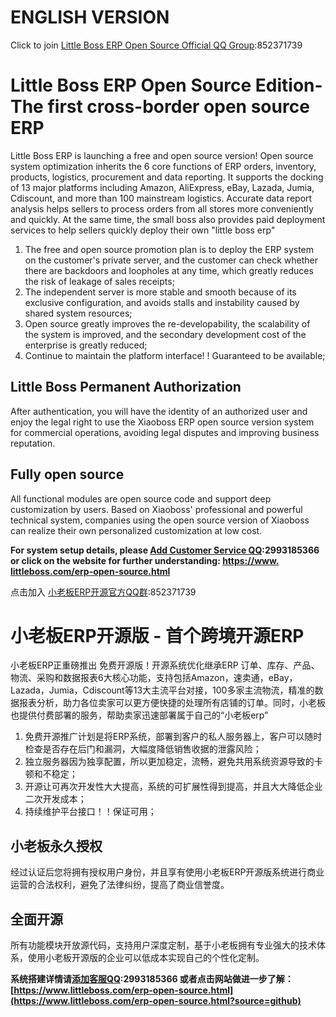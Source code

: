 # ENGLISH VERSION

Click to join [Little Boss ERP Open Source Official QQ Group](https://jq.qq.com/?_wv=1027&k=52ynt9A):852371739
# Little Boss ERP Open Source Edition-The first cross-border open source ERP
Little Boss ERP is launching a free and open source version! Open source system optimization inherits the 6 core functions of ERP orders, inventory, products, logistics, procurement and data reporting. It supports the docking of 13 major platforms including Amazon, AliExpress, eBay, Lazada, Jumia, Cdiscount, and more than 100 mainstream logistics. Accurate data report analysis helps sellers to process orders from all stores more conveniently and quickly. At the same time, the small boss also provides paid deployment services to help sellers quickly deploy their own "little boss erp"
1. The free and open source promotion plan is to deploy the ERP system on the customer's private server, and the customer can check whether there are backdoors and loopholes at any time, which greatly reduces the risk of leakage of sales receipts;
2. The independent server is more stable and smooth because of its exclusive configuration, and avoids stalls and instability caused by shared system resources;
3. Open source greatly improves the re-developability, the scalability of the system is improved, and the secondary development cost of the enterprise is greatly reduced;
4. Continue to maintain the platform interface! ! Guaranteed to be available;

## Little Boss Permanent Authorization
After authentication, you will have the identity of an authorized user and enjoy the legal right to use the Xiaoboss ERP open source version system for commercial operations, avoiding legal disputes and improving business reputation.

## Fully open source
All functional modules are open source code and support deep customization by users. Based on Xiaoboss' professional and powerful technical system, companies using the open source version of Xiaoboss can realize their own personalized customization at low cost.


**For system setup details, please [Add Customer Service QQ](https://wpa.qq.com/msgrd?v=3&uin=2993185366&site=qq&menu=yes):2993185366 or click on the website for further understanding: [https://www. littleboss.com/erp-open-source.html](https://www.littleboss.com/erp-open-source.html?source=github)**



点击加入 [小老板ERP开源官方QQ群](https://jq.qq.com/?_wv=1027&k=52ynt9A):852371739

# 小老板ERP开源版 - 首个跨境开源ERP
小老板ERP正重磅推出 免费开源版！开源系统优化继承ERP 订单、库存、产品、物流、采购和数据报表6大核心功能，支持包括Amazon，速卖通，eBay，Lazada，Jumia，Cdiscount等13大主流平台对接，100多家主流物流，精准的数据报表分析，助力各位卖家可以更方便快捷的处理所有店铺的订单。同时，小老板也提供付费部署的服务，帮助卖家迅速部署属于自己的“小老板erp”

 
1. 免费开源推广计划是将ERP系统，部署到客户的私人服务器上，客户可以随时检查是否存在后门和漏洞，大幅度降低销售收据的泄露风险；
2. 独立服务器因为独享配置，所以更加稳定，流畅，避免共用系统资源导致的卡顿和不稳定； 
3. 开源让可再次开发性大大提高，系统的可扩展性得到提高，并且大大降低企业二次开发成本；
4. 持续维护平台接口！！保证可用；

## 小老板永久授权
经过认证后您将拥有授权用户身份，并且享有使用小老板ERP开源版系统进行商业运营的合法权利，避免了法律纠纷，提高了商业信誉度。

## 全面开源
所有功能模块开放源代码，支持用户深度定制，基于小老板拥有专业强大的技术体系，使用小老板开源版的企业可以低成本实现自己的个性化定制。


**系统搭建详情请[添加客服QQ](https://wpa.qq.com/msgrd?v=3&uin=2993185366&site=qq&menu=yes):2993185366 或者点击网站做进一步了解：[https://www.littleboss.com/erp-open-source.html](https://www.littleboss.com/erp-open-source.html?source=github)**
